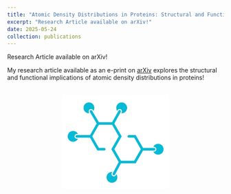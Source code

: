 ```yaml
---
title: "Atomic Density Distributions in Proteins: Structural and Functional Implications"
excerpt: "Research Article available on arXiv!"
date: 2025-05-24
collection: publications
---
```



Research Article available on arXiv!


My research article available as an e-print on [arXiv](https://arxiv.org/abs/2505.18566) explores the structural and functional implications of atomic density distributions in proteins!


<br>
<div style="text-align: center;">
  <img src="/files/molecule-logo.png" width="250">
</div>